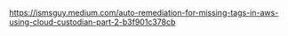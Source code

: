 https://ismsguy.medium.com/auto-remediation-for-missing-tags-in-aws-using-cloud-custodian-part-2-b3f901c378cb
